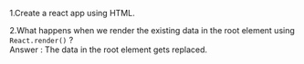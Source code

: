 1.Create a react app using HTML.

2.What happens when we render the existing data in the root element using `React.render()` ?
<br>
Answer :
The data in the root element gets replaced.
